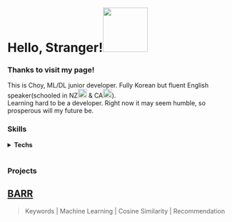 <html>
  <h1 align="left">Hello, Stranger!<img src="https://c.tenor.com/ASryIjFifHMAAAAi/bunny-cute.gif" width="100px"></h1>

  <h3>Thanks to visit my page!</h3>
  <p>This is Choy, ML/DL junior developer. Fully Korean but fluent English speaker(schooled in NZ<img src="https://cdn-icons-png.flaticon.com/512/197/197589.png" width="20px"> & CA<img src="https://cdn-icons-png.flaticon.com/512/323/323277.png" width=20>).</br>
  Learning hard to be a developer. Right now it may seem humble, so prosperous will my future be.</p>

  <h3>Skills</h3>
  <p>
    <details>
      <summary><b>Techs</b></summary>
        <img alt="Python" src="https://img.shields.io/badge/Python-3776AB?style=plastic&logo=python&logoColor=white"/>
        <img alt="R" src="https://img.shields.io/badge/R-276DC3?style=plastic&logo=r&logoColor=white"/>
        <img alt="C" src="https://img.shields.io/badge/C-A8B9CC?style=plastic&logo=c&logoColor=white"/>
        <img alt="JS" src="https://img.shields.io/badge/JavaScript-F7DF1E?style=plastic&logo=JavaScript&logoColor=white"/>
        <img alt="html" src="https://img.shields.io/badge/HTML-E34F26?style=plastic&logo=html5&logoColor=white"/>
        <img alt="css" src="https://img.shields.io/badge/CSS-1572B6?style=plastic&logo=css3&logoColor=white"/>
        <img alt="TensorFlow" src="https://img.shields.io/badge/TensorFlow-FF6F00?style=plastic&logo=tensorflow&logoColor=white"/>
        <img alt="Keras" src="https://img.shields.io/badge/Keras-D00000?style=plastic&logo=keras&logoColor=white"/>
        <img alt="OpenCV" src="https://img.shields.io/badge/OpenCV-5C3EE8?style=plastic&logo=opencv&logoColor=white"/>
        <img alt="nodejs" src="https://img.shields.io/badge/Node.Js-339933?style=plastic&logo=node.js&logoColor=white"/>
        <img alt="mysql" src="https://img.shields.io/badge/MySQL-4479A1?style=plastic&logo=mysql&logoColor=white"/>
        <img alt="AWS" src="https://img.shields.io/badge/AWS-232F3E?style=plastic&logo=amazonaws&logoColor=white"/>
        <img alt="Kubernetes" src="https://img.shields.io/badge/Kubernetes-326CE5?style=plastic&logo=kubernetes&logoColor=white"/>
        <img alt="Docker" src="https://img.shields.io/badge/Docker-2496ED?style=plastic&logo=docker&logoColor=white"/>
    </details>
    <br>
    <h3>Projects</h3>
    </p>
</html>

## <a href="https://fortune-galaxy-319.notion.site/BARR-24404634c2984ef2837fb9263ea9f7b1">BARR</a></h3>
> Keywords | Machine Learning | Cosine Similarity | Recommendation
